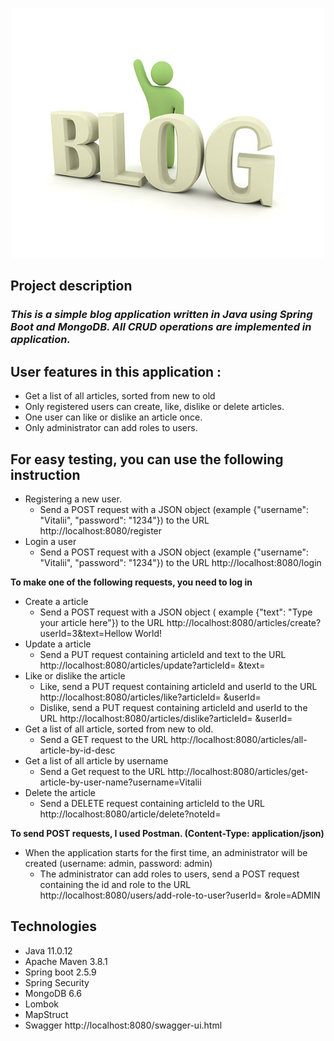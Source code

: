 <p align="center">
<img src="images/blog.jpg"width="500" height="400">
<p>

Project description
----

### *This is a simple blog application written in Java using Spring Boot and MongoDB. All CRUD operations are implemented in application.*

## User features in this application :

- Get a list of all articles, sorted from new to old
- Only registered users can create, like, dislike or delete articles.
- One user can like or dislike an article once.
- Only administrator can add roles to users.

## For easy testing, you can use the following instruction

- Registering a new user.
    - Send a POST request with a JSON object (example {"username": "Vitalii", "password": "1234"})
      to the URL http://localhost:8080/register
- Login a user
    - Send a POST request with a JSON object (example {"username": "Vitalii", "password": "1234"})
      to the URL http://localhost:8080/login

**To make one of the following requests, you need to log in**

- Create a article
    - Send a POST request with a JSON object ( example {"text": "Type your article here"}) to the
      URL http://localhost:8080/articles/create?userId=3&text=Hellow World!
- Update a article
    - Send a PUT request containing articleId and text to the
      URL http://localhost:8080/articles/update?articleId= &text= <br/>
- Like or dislike the article
    - Like, send a PUT request containing articleId and userId to the
      URL http://localhost:8080/articles/like?articleId= &userId= <br/>
    - Dislike, send a PUT request containing articleId and userId to the
      URL http://localhost:8080/articles/dislike?articleId= &userId= <br/>
- Get a list of all article, sorted from new to old.
    - Send a GET request to the URL http://localhost:8080/articles/all-article-by-id-desc
- Get a list of all article by username
    - Send a Get request to the
      URL http://localhost:8080/articles/get-article-by-user-name?username=Vitalii <br/>
- Delete the article
    - Send a DELETE request containing articleId to the URL http://localhost:8080/article/delete?noteId=

**To send POST requests, I used Postman. (Content-Type: application/json)**

- When the application starts for the first time, an administrator will be created (username: admin,
  password: admin)
    - The administrator can add roles to users, send a POST request containing the id and role to
      the URL http://localhost:8080/users/add-role-to-user?userId= &role=ADMIN

## Technologies

- Java 11.0.12
- Apache Maven 3.8.1
- Spring boot 2.5.9
- Spring Security
- MongoDB 6.6
- Lombok
- MapStruct
- Swagger http://localhost:8080/swagger-ui.html
